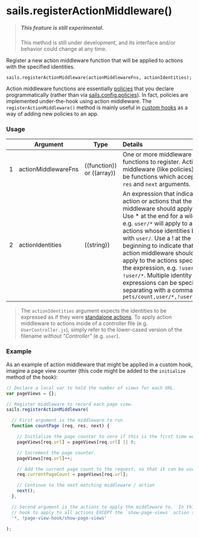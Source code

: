 # sails.registerActionMiddleware()

> ##### _**This feature is still experimental.**_
> This method is still under development, and its interface and/or behavior could change at any time.

Register a new action middleware function that will be applied to actions with the specified identities.

```usage
sails.registerActionMiddleware(actionMiddlewareFns, actionIdentities);
```

Action middleware functions are essentially [policies](http://sailsjs.com/documentation/concepts/policies#?writing-your-first-policy) that you declare programmatically (rather than via [sails.config.policies](http://sailsjs.com/documentation/reference/configuration/sails-config-policies)).  In fact, policies are implemented under-the-hook using action middleware.  The `registerActionMiddleware()` method is mainly useful in [custom hooks](http://sailsjs.com/documentation/concepts/extending-sails/hooks) as a way of adding new policies to an app.

### Usage

| &nbsp;  |       Argument             | Type                | Details
|---|--------------------------- | ------------------- |:-----------
| 1 |      actionMiddlewareFns                | ((function)) or ((array))  | One or more middleware functions to register.  Action middleware (like policies) must be functions which accept `req`, `res` and `next` arguments.
| 2 |     actionIdentities               | ((string)) | An expression that indicates the action or actions that the action middleware should apply to.  Use * at the end for a wildcard; e.g. `user/*` will apply to any actions whose identities begin with `user/`. Use a ! at the beginning to indicate that the action middleware should NOT apply to the actions specified by the expression, e.g. `!user/foo` or `!user/*`.  Multiple identity expressions can be specified by separating with a comma, e.g. `pets/count,user/*,!user/tickle`

> The `actionIdentities` argument expects the identities to be expressed as if they were [standalone actions](http://sailsjs.com/documentation/concepts/actions-and-controllers#?standalone-actions).  To apply action middleware to actions inside of a controller file (e.g. `UserController.js`), simply refer to the lower-cased version of the filename _without "Controller"_ (e.g. `user`).

### Example

As an example of action middleware that might be applied in a custom hook, imagine a page view counter (this code might be added to the `initialize` method of the hook):

```javascript
// Declare a local var to hold the number of views for each URL.
var pageViews = {};

// Register middleware to record each page view.
sails.registerActionMiddleware(

  // First argument is the middleware to run
  function countPage (req, res, next) {

    // Initialize the page counter to zero if this is the first time we've seen this URL.
    pageViews[req.url] = pageViews[req.url] || 0;

    // Increment the page counter.
    pageViews[req.url]++;

    // Add the current page count to the request, so that it can be used in other middleware / actions.
    req.currentPageCount = pageViews[req.url];

    // Continue to the next matching middleware / action
    next();
  },

  // Second argument is the actions to apply the middleware to.  In this case, we want the
  // hook to apply to all actions EXCEPT the `show-page-views` action supplied by this hook.
  '*, !page-view-hook/show-page-views'

);
```

<docmeta name="displayName" value="sails.registerActionMiddleware()">
<docmeta name="pageType" value="method">
<docmeta name="isExperimental" value="true">
